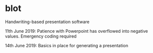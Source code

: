 # blot
Handwriting-based presentation software

11th June 2019: Patience with Powerpoint has overflowed into negative values. Emergency coding required

14th June 2019: Basics in place for generating a presentation

